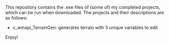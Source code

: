 This repository contains the .exe files of (some of) my completed projects, which can be run when downloaded. The projects and their descriptions are as follows:
- c_winapi_TerrainGen: generates terrain with 3 unique variables to edit 

Enjoy!
